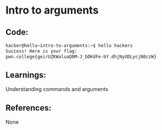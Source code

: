 # Intro to arguments
## Code:
```bash
hacker@hello~intro-to-arguments:~$ hello hackers
Success! Here is your flag:
pwn.college{geirUZKWaluaQ0M-J_bDKdFe-bY.dhjNyUDLycjN0czW}
```
## Learnings:
Understanding commands and arguments

## References:
None
